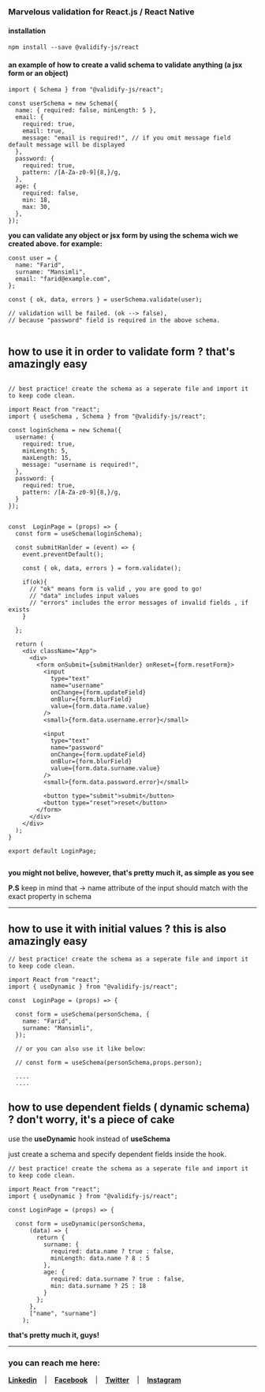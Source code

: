 ### Marvelous validation for React.js / React Native

#### installation

```
npm install --save @validify-js/react
```

#### an example of how to create a valid schema to validate anything (a jsx form or an object)

```
import { Schema } from "@validify-js/react";

const userSchema = new Schema({
  name: { required: false, minLength: 5 },
  email: {
    required: true,
    email: true,
    message: "email is required!", // if you omit message field default message will be displayed
  },
  password: {
    required: true,
    pattern: /[A-Za-z0-9]{8,}/g,
  },
  age: {
    required: false,
    min: 18,
    max: 30,
  },
});

```

**you can validate any object or jsx form by using the schema wich we created above. for example:**

```
const user = {
  name: "Farid",
  surname: "Mansimli",
  email: "farid@example.com",
};

const { ok, data, errors } = userSchema.validate(user);

// validation will be failed. (ok --> false),
// because "password" field is required in the above schema.


```

## how to use it in order to validate form ? that's amazingly easy

```

// best practice! create the schema as a seperate file and import it to keep code clean.

import React from "react";
import { useSchema , Schema } from "@validify-js/react";

const loginSchema = new Schema({
  username: {
    required: true,
    minLength: 5,
    maxLength: 15,
    message: "username is required!",
  },
  password: {
    required: true,
    pattern: /[A-Za-z0-9]{8,}/g,
  }
});


const  LoginPage = (props) => {
  const form = useSchema(loginSchema);

  const submitHanlder = (event) => {
    event.preventDefault();

    const { ok, data, errors } = form.validate();

    if(ok){
      // "ok" means form is valid , you are good to go!
      // "data" includes input values
      // "errors" includes the error messages of invalid fields , if exists
    }

  };

  return (
    <div className="App">
      <div>
        <form onSubmit={submitHanlder} onReset={form.resetForm}>
          <input
            type="text"
            name="username"
            onChange={form.updateField}
            onBlur={form.blurField}
            value={form.data.name.value}
          />
          <small>{form.data.username.error}</small>

          <input
            type="text"
            name="password"
            onChange={form.updateField}
            onBlur={form.blurField}
            value={form.data.surname.value}
          />
          <small>{form.data.password.error}</small>

          <button type="submit">submit</button>
          <button type="reset">reset</button>
        </form>
      </div>
    </div>
  );
}

export default LoginPage;


```

**you might not belive, however, that's pretty much it, as simple as you see**

**P.S** keep in mind that -> name attribute of the input should match with the exact property in schema

---

## how to use it with initial values ? this is also amazingly easy

```
// best practice! create the schema as a seperate file and import it to keep code clean.

import React from "react";
import { useDynamic } from "@validify-js/react";

const  LoginPage = (props) => {

  const form = useSchema(personSchema, {
    name: "Farid",
    surname: "Mansimli",
  });

  // or you can also use it like below:

  // const form = useSchema(personSchema,props.person);

  ....
  ....
```

## how to use dependent fields ( dynamic schema) ? don't worry, it's a piece of cake

use the **useDynamic** hook instead of **useSchema**

just create a schema and specify dependent fields inside the hook.

```
// best practice! create the schema as a seperate file and import it to keep code clean.

import React from "react";
import { useDynamic } from "@validify-js/react";

const LoginPage = (props) => {

  const form = useDynamic(personSchema,
      (data) => {
        return {
          surname: {
            required: data.name ? true : false,
            minLength: data.name ? 8 : 5
          },
          age: {
            required: data.surname ? true : false,
            min: data.surname ? 25 : 18
          }
        };
      },
      ["name", "surname"]
    );

```

**that's pretty much it, guys!**

---

### **you can reach me here:**

[**Linkedin**](https://linkedin.com/in/faridmansimli) &nbsp;&nbsp;&nbsp;|&nbsp;&nbsp;&nbsp; [**Facebook**](https://facebook.com/fmansimli) &nbsp;&nbsp;&nbsp;|&nbsp;&nbsp;&nbsp; [**Twitter**](https://twitter.com/faridmansimli) &nbsp;&nbsp;&nbsp;|&nbsp;&nbsp;&nbsp; [**Instagram**](https://instagram.com/faridmansimli)
